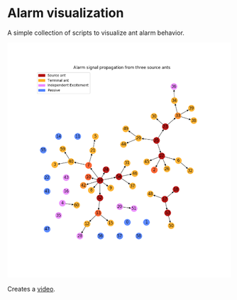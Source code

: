 # Alarm visualization

A simple collection of scripts to visualize ant alarm behavior.

![Ants](le_ants.png)

Creates a [video](https://youtu.be/t-HlaBXhP7I).
